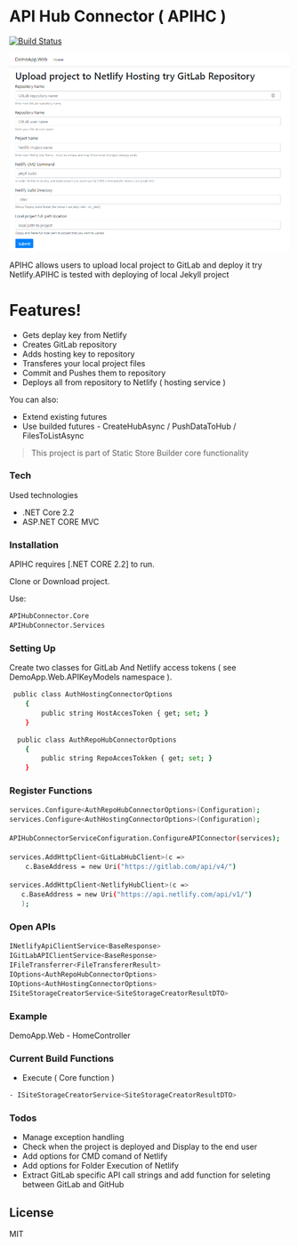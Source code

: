 # API Hub Connector ( APIHC )

[![Build Status](https://travis-ci.org/joemccann/dillinger.svg?branch=master)](https://travis-ci.org/joemccann/dillinger)

![](https://github.com/VeselinovStf/APIHubConnector/blob/master/repoImg/demo.jpeg)

APIHC allows users to upload local project to GitLab and deploy it try Netlify.APIHC is tested with deploying of local Jekyll project

# Features!

  - Gets deplay key from Netlify
  - Creates GitLab repository
  - Adds hosting key to repository
  - Transferes your local project files
  - Commit and Pushes them to repository
  - Deploys all from repository to Netlify ( hosting service )

You can also:
  - Extend existing futures
  - Use builded futures - CreateHubAsync / PushDataToHub / FilesToListAsync

> This project is part of Static Store Builder 
> core functionality

### Tech

Used technologies

* .NET Core 2.2
* ASP.NET CORE MVC

### Installation

APIHC requires [.NET CORE 2.2] to run.

Clone or Download project.

Use:
```sh
APIHubConnector.Core
APIHubConnector.Services
```

### Setting Up

Create two classes for GitLab And Netlify access tokens ( see DemoApp.Web.APIKeyModels namespace ).

```sh
 public class AuthHostingConnectorOptions
    {
        public string HostAccesToken { get; set; }
    }
```

```sh
  public class AuthRepoHubConnectorOptions
    {
        public string RepoAccesTokken { get; set; }
    }
```

### Register Functions

```sh
services.Configure<AuthRepoHubConnectorOptions>(Configuration);
services.Configure<AuthHostingConnectorOptions>(Configuration);

APIHubConnectorServiceConfiguration.ConfigureAPIConnector(services);

services.AddHttpClient<GitLabHubClient>(c =>
    c.BaseAddress = new Uri("https://gitlab.com/api/v4/")
    
services.AddHttpClient<NetlifyHubClient>(c =>
   c.BaseAddress = new Uri("https://api.netlify.com/api/v1/")
   ); 
```
### Open APIs

```sh
INetlifyApiClientService<BaseResponse>
IGitLabAPIClientService<BaseResponse>
IFileTransferrer<FileTransfererResult>
IOptions<AuthRepoHubConnectorOptions>
IOptions<AuthHostingConnectorOptions>
ISiteStorageCreatorService<SiteStorageCreatorResultDTO> 
```

### Example

DemoApp.Web - HomeController

### Current Build Functions

- Execute ( Core function  )
```sh
- ISiteStorageCreatorService<SiteStorageCreatorResultDTO> 
```

### Todos

- Manage exception handling
- Check when the project is deployed and Display to the end user
- Add options for CMD comand of Netlify
- Add options for Folder Execution of Netlify
- Extract GitLab specific API call strings and add function for seleting between GitLab and GitHub

License
----

MIT

